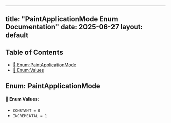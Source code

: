 <!-- Formatted by A³BS formatter.py -->
<!-- Generated by A³BS document.py -->
---
title: "PaintApplicationMode Enum Documentation"
date: 2025-06-27
layout: default
---

## Table of Contents
- [🔧 Enum:PaintApplicationMode](#enum-paintapplicationmode)
- [🔧 Enum:Values](#enum-values)
## Enum: PaintApplicationMode
#### 📝 Enum Values:
<a name="enum-values"></a>
  - `CONSTANT = 0`
  - `INCREMENTAL = 1`